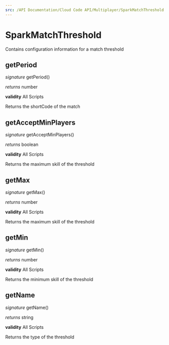 ```yaml
---
src: /API Documentation/Cloud Code API/Multiplayer/SparkMatchThreshold.md
---
```


# SparkMatchThreshold

Contains configuration information for a match threshold


## getPeriod
_signature_ getPeriod()</p>
_returns_ number</p>

<b>validity</b> All Scripts

Returns the shortCode of the match

## getAcceptMinPlayers
_signature_ getAcceptMinPlayers()</p>
_returns_ boolean</p>

<b>validity</b> All Scripts

Returns the maximum skill of the threshold

## getMax
_signature_ getMax()</p>
_returns_ number</p>

<b>validity</b> All Scripts

Returns the maximum skill of the threshold

## getMin
_signature_ getMin()</p>
_returns_ number</p>

<b>validity</b> All Scripts

Returns the minimum skill of the threshold

## getName
_signature_ getName()</p>
_returns_ string</p>

<b>validity</b> All Scripts

Returns the type of the threshold

